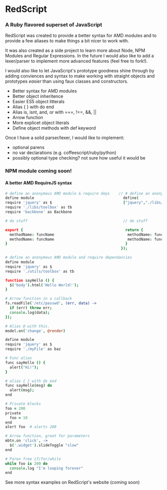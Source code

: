 # RedScript  
### A Ruby flavored superset of JavaScript

RedScript was created to provide a better syntax for AMD modules and to provide
a few aliases to make things a bit nicer to work with.

It was also created as a side project to learn more about Node, NPM Modules and Regular Expressions. In the future I would also like to add a
lexer/parser to implement more advanced features (feel free to fork!).

I would also like to let JavaScript's prototype goodness shine through by adding
conviences and syntax to make working with straight objects and prototypes
*easier* than using faux classes and constructors.

* Better syntax for AMD modules
* Better object inheritence
* Easier ES5 object litterals
* Alias { } with do end
* Alias is, isnt, and, or with ===, !==, &&, ||
* Arrow function
* More explicet object literals
* Define object methods with def keyword

Once I have a solid parser/lexer, I would like to implement:

* optional parens
* no var declarations (e.g. coffeescript/ruby/python)
* possibly optional type checking? not sure how useful it would be

### NPM module coming soon!


#### A better AMD RequireJS syntax
```coffeescript
# define an anonymous AMD module & require deps    // # define an anonymous AMD module & require deps
define module                                        define(
require 'jquery' as $                                ["jquery","./libs/toolbox","backbone"], function($,_,Backbone) {
require './libs/toolbox' as tb
require 'backbone' as Backbone                       

# do stuff                                           // do stuff

export {                                              return {
  methodName: funcName                                 methodName: funcName
  methodName: funcName                                 methodName: funcName 
}                                                     }       
                                                    });
```

```coffeescript
# define an anonymous AMD module and require dependancies
define module
require 'jquery' as $
require './utils/toolbox' as tb

function sayHello () {
  $('body').html('Hello World!');
}

# Arrow function in a callback
fs.readFile('/etc/passwd', (err, data) ->
  if (err) throw err;
  console.log(data);
});

# Alias @ with this.
model.on('change', @render)

```





```coffeescript
define module
require 'jquery' as $
require './myFile' as baz

# Func alias
func sayHello () {
  alert("Hi!");
}

# alias { } with do end
func sayHello(msg) do
  alert(msg);
end

# Private blocks
foo = 200
private
  foo = 10
end
alert foo  # alerts 200

# Arrow function, great for parameters
mbtn.on 'click', ->
  $('.widget').slideToggle "slow"
end

# Paren free if/for/while
while foo is 200 do
  console.log "I'm looping forever"
end

```

See more syntax examples on RedScript's website (coming soon)
